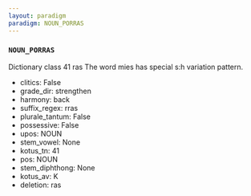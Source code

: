 ```yaml
---
layout: paradigm
paradigm: NOUN_PORRAS
---
```

### ` NOUN_PORRAS `

Dictionary class 41 ras The word mies has special s:h variation pattern.
* clitics: False
* grade_dir: strengthen
* harmony: back
* suffix_regex: rras
* plurale_tantum: False
* possessive: False
* upos: NOUN
* stem_vowel: None
* kotus_tn: 41
* pos: NOUN
* stem_diphthong: None
* kotus_av: K
* deletion: ras
